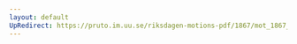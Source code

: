 ```yaml
---
layout: default
UpRedirect: https://pruto.im.uu.se/riksdagen-motions-pdf/1867/mot_1867__ak__229/mot_1867__ak__229-002.pdf
---
```

